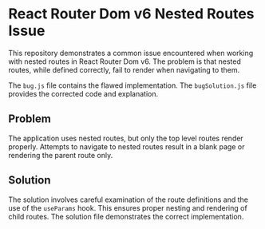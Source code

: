 # React Router Dom v6 Nested Routes Issue

This repository demonstrates a common issue encountered when working with nested routes in React Router Dom v6.  The problem is that nested routes, while defined correctly, fail to render when navigating to them. 

The `bug.js` file contains the flawed implementation.  The `bugSolution.js` file provides the corrected code and explanation.

## Problem

The application uses nested routes, but only the top level routes render properly.  Attempts to navigate to nested routes result in a blank page or rendering the parent route only.

## Solution

The solution involves careful examination of the route definitions and the use of the `useParams` hook.  This ensures proper nesting and rendering of child routes. The solution file demonstrates the correct implementation.